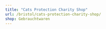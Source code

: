 ```yaml
---
title: "Cats Protection Charity Shop"
url: /bristol/cats-protection-charity-shop/
shop: Gebrauchtwaren
---
```

